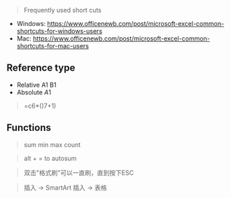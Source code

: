 > Frequently used short cuts
+ Windows: https://www.officenewb.com/post/microsoft-excel-common-shortcuts-for-windows-users
+ Mac: https://www.officenewb.com/post/microsoft-excel-common-shortcuts-for-mac-users

## Reference type

+ Relative  A1 B1
+ Absolute  $A$1

> =c6*()7+1)

## Functions
> sum
> min
> max
> count

> alt + = to autosum

> 双击"格式刷"可以一直刷，直到按下ESC

> 插入 -> SmartArt
> 插入 -> 表格
